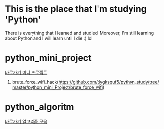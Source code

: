 # This is the place that I'm studying 'Python'
There is everything that I learned and studied.
Moreover, I'm still learning about Python and I will learn until I die :) lol   

# python_mini_project 

[ 바로가기 미니 프로젝트 ](https://github.com/dygksquf5/python_study/tree/master/python_mini_Project)

  1) brute_force_wifi_hack(https://github.com/dygksquf5/python_study/tree/master/python_mini_Project/brute_force_wifi)



# python_algoritm

[ 바로가기 알고리즘 모음 ](https://github.com/dygksquf5/python_study/tree/master/python_algorithm)
